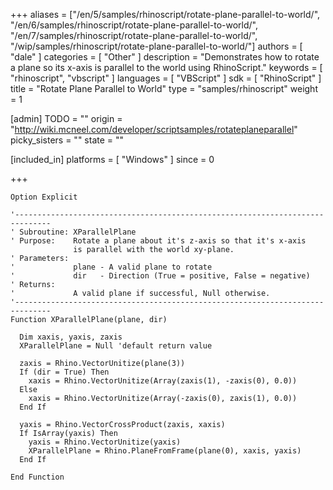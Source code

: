 +++
aliases = ["/en/5/samples/rhinoscript/rotate-plane-parallel-to-world/", "/en/6/samples/rhinoscript/rotate-plane-parallel-to-world/", "/en/7/samples/rhinoscript/rotate-plane-parallel-to-world/", "/wip/samples/rhinoscript/rotate-plane-parallel-to-world/"]
authors = [ "dale" ]
categories = [ "Other" ]
description = "Demonstrates how to rotate a plane so its x-axis is parallel to the world using RhinoScript."
keywords = [ "rhinoscript", "vbscript" ]
languages = [ "VBScript" ]
sdk = [ "RhinoScript" ]
title = "Rotate Plane Parallel to World"
type = "samples/rhinoscript"
weight = 1

[admin]
TODO = ""
origin = "http://wiki.mcneel.com/developer/scriptsamples/rotateplaneparallel"
picky_sisters = ""
state = ""

[included_in]
platforms = [ "Windows" ]
since = 0

+++

```vbnet
Option Explicit

'------------------------------------------------------------------------------
' Subroutine: XParallelPlane
' Purpose:    Rotate a plane about it's z-axis so that it's x-axis
              is parallel with the world xy-plane.
' Parameters:
'             plane - A valid plane to rotate
'             dir   - Direction (True = positive, False = negative)
' Returns:
'             A valid plane if successful, Null otherwise.
'------------------------------------------------------------------------------
Function XParallelPlane(plane, dir)

  Dim xaxis, yaxis, zaxis
  XParallelPlane = Null 'default return value

  zaxis = Rhino.VectorUnitize(plane(3))
  If (dir = True) Then
    xaxis = Rhino.VectorUnitize(Array(zaxis(1), -zaxis(0), 0.0))
  Else
    xaxis = Rhino.VectorUnitize(Array(-zaxis(0), zaxis(1), 0.0))
  End If

  yaxis = Rhino.VectorCrossProduct(zaxis, xaxis)
  If IsArray(yaxis) Then
    yaxis = Rhino.VectorUnitize(yaxis)
    XParallelPlane = Rhino.PlaneFromFrame(plane(0), xaxis, yaxis)
  End If

End Function
```
